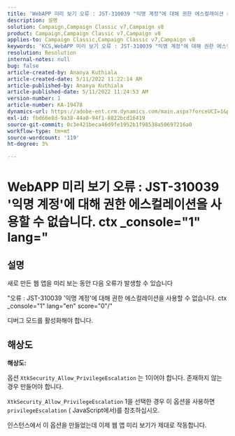 ```yaml
---
title: 'WebAPP 미리 보기 오류 : JST-310039 "익명 계정"에 대해 권한 에스컬레이션 금지. ctx _console="1" lang="'
description: 설명
solution: Campaign,Campaign Classic v7,Campaign v8
product: Campaign,Campaign Classic v7,Campaign v8
applies-to: Campaign Classic,Campaign Classic v7,Campaign v8
keywords: 'KCS,WebAPP 미리 보기 오류 : JST-310039 "익명 계정"에 대해 권한 에스컬레이션 금지. ctx _console="1" lang="'
resolution: Resolution
internal-notes: null
bug: false
article-created-by: Ananya Kuthiala
article-created-date: 5/11/2022 11:22:14 AM
article-published-by: Ananya Kuthiala
article-published-date: 5/11/2022 11:24:53 AM
version-number: 1
article-number: KA-19478
dynamics-url: https://adobe-ent.crm.dynamics.com/main.aspx?forceUCI=1&pagetype=entityrecord&etn=knowledgearticle&id=d8560f95-1cd1-ec11-a7b5-0022480a8e40
exl-id: fbd66e8d-9a38-44a0-94f1-8822bcd16419
source-git-commit: 0c3e421beca46d9fe1952b1f98538a50697216a0
workflow-type: tm+mt
source-wordcount: '119'
ht-degree: 3%

---
```


# WebAPP 미리 보기 오류 : JST-310039 &#39;익명 계정&#39;에 대해 권한 에스컬레이션을 사용할 수 없습니다. ctx _console=&quot;1&quot; lang=&quot;

## 설명


새로 만든 웹 앱을 미리 보는 동안 다음 오류가 발생할 수 있습니다

&quot;오류 : JST-310039 &#39;익명 계정&#39;에 대해 권한 에스컬레이션을 사용할 수 없습니다. ctx _console=&quot;1&quot; lang=&quot;en&quot; score=&quot;0&quot;/&quot;

디버그 모드를 활성화해야 합니다.


## 해상도


<b>해상도:</b>

옵션 `XtkSecurity_Allow_PrivilegeEscalation` 는 1이어야 합니다. 존재하지 않는 경우 만들어야 합니다.

`XtkSecurity_Allow_PrivilegeEscalation` 1을 선택한 경우 이 옵션을 사용하면 `privilegeEscalation` ( JavaScript에서)를 참조하십시오.

인스턴스에서 이 옵션을 만들었는데 이제 웹 앱 미리 보기가 제대로 작동합니다.
